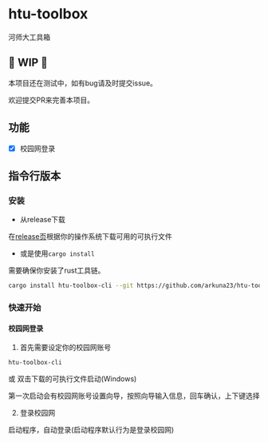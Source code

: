 # htu-toolbox

河师大工具箱

## :construction: WIP :construction:

本项目还在测试中，如有bug请及时提交issue。

欢迎提交PR来完善本项目。

## 功能

-   [x] 校园网登录

## 指令行版本

### 安装

-   从release下载

在[release页](https://github.com/arkuna23/htu-toolbox/releases)根据你的操作系统下载可用的可执行文件

-   或是使用`cargo install`

需要确保你安装了rust工具链。

```bash
cargo install htu-toolbox-cli --git https://github.com/arkuna23/htu-toolbox
```

### 快速开始

#### 校园网登录

1. 首先需要设定你的校园网账号

```bash
htu-toolbox-cli
```

或 双击下载的可执行文件启动(Windows)

第一次启动会有校园网账号设置向导，按照向导输入信息，回车确认，上下键选择

2. 登录校园网

启动程序，自动登录(启动程序默认行为是登录校园网)
